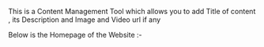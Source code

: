 This is  a Content Management Tool which allows you to add Title of content , its Description and Image and Video url if any

Below is the Homepage of the Website :-
